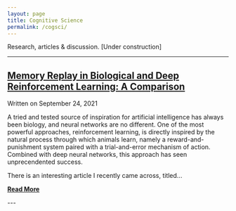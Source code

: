 ```yaml
---
layout: page
title: Cognitive Science
permalink: /cogsci/
---
```

Research, articles & discussion. [Under construction]

---
<html>
<head>
<style>
a:link {
  font-family: $helveticaNeue;
  color: $darkerGray;
  font-weight: bold;
}
</style>
</head>
    
## <a href="https://osghaffar.github.io/cogsci/RL-and-Memory-Replay/">Memory Replay in Biological and Deep Reinforcement Learning: A Comparison</a>

<div class="date">
    Written on September 24, 2021
</div>

A tried and tested source of inspiration for artificial intelligence has always been biology, and neural networks are no different. One of the most powerful approaches, reinforcement learning, is directly inspired by the natural process through which animals learn, namely a reward-and-punishment system paired with a trial-and-error mechanism of action. Combined with deep neural networks, this approach has seen unprecendented success.

There is an interesting article I recently came across, titled...

<a href="https://osghaffar.github.io/cogsci/RL-and-Memory-Replay/" class="read-more">Read More</a>
</html>
---
